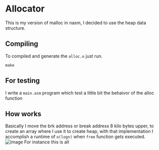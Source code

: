 # Allocator
This is my version of malloc in nasm, I decided to use the heap data structure.

## Compiling
To compiled and generate the `alloc.o` just run.
```
make
```
## For testing
I write a `main.asm` program which test a little bit the behaivor of the alloc function
## How works
Basically I move the brk address or break address 8 kilo bytes upper, to create an array where I use it to create heap, with that implementation I accomplish a runtime of `o(logn)` when `free` function gets executed.
![image](https://user-images.githubusercontent.com/66882463/173128530-09573e90-8fdf-4c30-b51a-b51fa179ea8a.png)
For instance this is all
